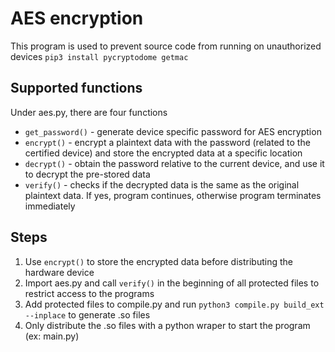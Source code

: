 # AES encryption
This program is used to prevent source code from running on unauthorized devices `pip3 install pycryptodome getmac`

## Supported functions
Under aes.py, there are four functions
* `get_password()` - generate device specific password for AES encryption
* `encrypt()` - encrypt a plaintext data with the password (related to the certified device) and store the encrypted data at a specific location
* `decrypt()` - obtain the password relative to the current device, and use it to decrypt the pre-stored data
* `verify()` - checks if the decrypted data is the same as the original plaintext data. If yes, program continues, otherwise program terminates immediately

## Steps
1. Use `encrypt()` to store the encrypted data before distributing the hardware device
2. Import aes.py and call `verify()` in the beginning of all protected files to restrict access to the programs
3. Add protected files to compile.py and run `python3 compile.py build_ext --inplace` to generate .so files
4. Only distribute the .so files with a python wraper to start the program (ex: main.py)
